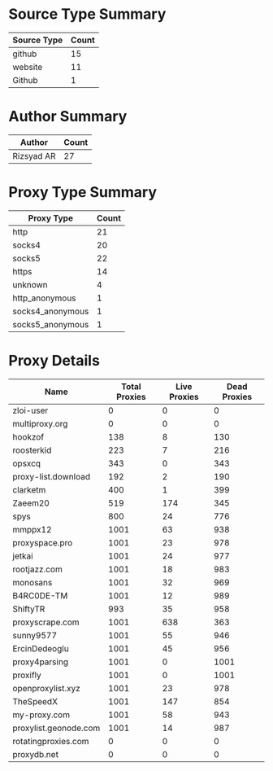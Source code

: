 # Source Type Summary

| Source Type | Count |
|-------------|-------|
| github | 15 |
| website | 11 |
| Github | 1 |


# Author Summary

| Author | Count |
|--------|-------|
| Rizsyad AR | 27 |


# Proxy Type Summary

| Proxy Type | Count |
|------------|-------|
| http | 21 |
| socks4 | 20 |
| socks5 | 22 |
| https | 14 |
| unknown | 4 |
| http_anonymous | 1 |
| socks4_anonymous | 1 |
| socks5_anonymous | 1 |


# Proxy Details

| Name | Total Proxies | Live Proxies | Dead Proxies |
|------|---------------|--------------|---------------|
| zloi-user | 0 | 0 | 0 |
| multiproxy.org | 0 | 0 | 0 |
| hookzof | 138 | 8 | 130 |
| roosterkid | 223 | 7 | 216 |
| opsxcq | 343 | 0 | 343 |
| proxy-list.download | 192 | 2 | 190 |
| clarketm | 400 | 1 | 399 |
| Zaeem20 | 519 | 174 | 345 |
| spys | 800 | 24 | 776 |
| mmppx12 | 1001 | 63 | 938 |
| proxyspace.pro | 1001 | 23 | 978 |
| jetkai | 1001 | 24 | 977 |
| rootjazz.com | 1001 | 18 | 983 |
| monosans | 1001 | 32 | 969 |
| B4RC0DE-TM | 1001 | 12 | 989 |
| ShiftyTR | 993 | 35 | 958 |
| proxyscrape.com | 1001 | 638 | 363 |
| sunny9577 | 1001 | 55 | 946 |
| ErcinDedeoglu | 1001 | 45 | 956 |
| proxy4parsing | 1001 | 0 | 1001 |
| proxifly | 1001 | 0 | 1001 |
| openproxylist.xyz | 1001 | 23 | 978 |
| TheSpeedX | 1001 | 147 | 854 |
| my-proxy.com | 1001 | 58 | 943 |
| proxylist.geonode.com | 1001 | 14 | 987 |
| rotatingproxies.com | 0 | 0 | 0 |
| proxydb.net | 0 | 0 | 0 |
